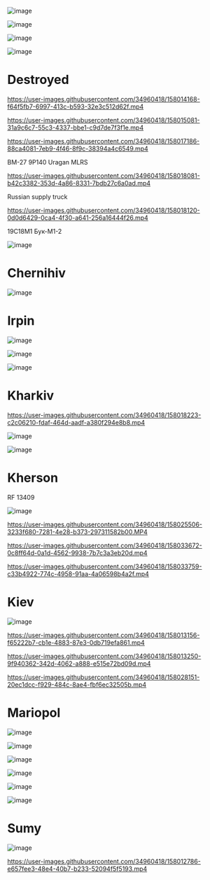 ![image](https://user-images.githubusercontent.com/34960418/158019961-24c18357-8d99-4414-a4b1-29a1046d0efb.png)

![image](https://user-images.githubusercontent.com/34960418/158026755-32c4d345-b834-4284-ac62-fde855ab876d.png)

![image](https://user-images.githubusercontent.com/34960418/158026853-21afa166-6cac-4a71-b002-e5b394a5916c.png)

![image](https://user-images.githubusercontent.com/34960418/158026774-9feb0c9c-1b3b-456d-aae2-66930cf45509.png)




# Destroyed

https://user-images.githubusercontent.com/34960418/158014168-f64f5fb7-6997-413c-b593-32e3c512d62f.mp4

https://user-images.githubusercontent.com/34960418/158015081-31a9c6c7-55c3-4337-bbe1-c9d7de7f3f1e.mp4

https://user-images.githubusercontent.com/34960418/158017186-88ca4081-7eb9-4f46-8f9c-38394a4c6549.mp4

BM-27 9P140 Uragan MLRS

https://user-images.githubusercontent.com/34960418/158018081-b42c3382-353d-4a86-8331-7bdb27c6a0ad.mp4

Russian supply truck

https://user-images.githubusercontent.com/34960418/158018120-0d0d6429-0ca4-4f30-a641-256a16444f26.mp4

19С18М1 Бук-М1-2

![image](https://user-images.githubusercontent.com/34960418/158034931-482b3053-9616-4a54-9cba-f8334164ea15.png)







# Chernihiv

![image](https://user-images.githubusercontent.com/34960418/158017704-08575ac3-356a-4bfd-819b-20f8f1538906.png)


# Irpin

![image](https://user-images.githubusercontent.com/34960418/158027021-a2dbfbf9-b0eb-44c5-ac4d-d0ea6211ba6e.png)

![image](https://user-images.githubusercontent.com/34960418/158027028-0d454dd9-c158-4d1b-84a9-fc37bed5bf13.png)

![image](https://user-images.githubusercontent.com/34960418/158027037-7cb82923-5d34-40d4-9b37-017097ae1a6d.png)




# Kharkiv 

https://user-images.githubusercontent.com/34960418/158018223-c2c06210-fdaf-464d-aadf-a380f294e8b8.mp4

![image](https://user-images.githubusercontent.com/34960418/158024275-1ca564e6-752e-4aef-8bf1-4a9a8d8043c4.png)

![image](https://user-images.githubusercontent.com/34960418/158024279-f7e5aa16-42ba-469e-bde0-f75cf89a78e1.png)


# Kherson

RF 13409

![image](https://user-images.githubusercontent.com/34960418/158025525-10dbcecf-d738-4818-a9be-169425fe2b3f.png)

https://user-images.githubusercontent.com/34960418/158025506-3233f680-7281-4e28-b373-297311582b00.MP4

https://user-images.githubusercontent.com/34960418/158033672-0c8ff64d-0a1d-4562-9938-7b7c3a3eb20d.mp4

https://user-images.githubusercontent.com/34960418/158033759-c33b4922-774c-4958-91aa-4a06598b4a2f.mp4





# Kiev

![image](https://user-images.githubusercontent.com/34960418/158017610-d1b8548b-1e1a-48bb-abdb-4ba40a133d9c.png)


https://user-images.githubusercontent.com/34960418/158013156-f65222b7-cb1e-4883-87e3-0db719efa861.mp4

https://user-images.githubusercontent.com/34960418/158013250-9f940362-342d-4062-a888-e515e72bd09d.mp4

https://user-images.githubusercontent.com/34960418/158028151-20ec1dcc-f929-484c-8ae4-fbf6ec32505b.mp4



# Mariopol

![image](https://user-images.githubusercontent.com/34960418/158013338-ce68265b-eb89-49fe-bc4c-9365f7de2e34.png)

![image](https://user-images.githubusercontent.com/34960418/158020777-a4cd140a-6616-4c26-9764-bd9868271ad7.png)

![image](https://user-images.githubusercontent.com/34960418/158024621-5ed15b53-9342-473b-bb08-2e43e62388bd.png)

![image](https://user-images.githubusercontent.com/34960418/158024626-3328a730-dc7b-43f5-9c4e-d507b14754d1.png)

![image](https://user-images.githubusercontent.com/34960418/158024631-0cfdb068-67c7-4de3-8cfa-cc22c054b388.png)

![image](https://user-images.githubusercontent.com/34960418/158024637-1a434d56-78c3-471f-81f0-dde8425d292f.png)





# Sumy 

![image](https://user-images.githubusercontent.com/34960418/158012832-e310f54a-085d-474c-bf8c-f2deb11393ce.png)

https://user-images.githubusercontent.com/34960418/158012786-e657fee3-48e4-40b7-b233-52094f5f5193.mp4

